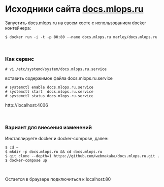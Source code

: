 # Исходники сайта [docs.mlops.ru](https://docs.mlops.ru)

Запустить docs.mlops.ru на своем хосте с использованием docker контейнера:

    $ docker run -i -t -p 80:80 --name docs.mlops.ru marley/docs.mlops.ru

<br/>

### Как сервис

    # vi /etc/systemd/system/docs.mlops.ru.service

вставить содержимое файла docs.mlops.ru.service

    # systemctl enable docs.mlops.ru.service
    # systemctl start  docs.mlops.ru.service
    # systemctl status docs.mlops.ru.service

http://localhost:4006

<br/>

### Вариант для внесения изменений

Инсталлируете docker и docker-compose, далее:

    $ cd ~
    $ mkdir -p docs.mlops.ru && cd docs.mlops.ru
    $ git clone --depth=1 https://github.com/webmakaka/docs.mlops.ru.git .
    $ docker-compose up

<br/>

Остается в браузере подключиться к localhost:80
